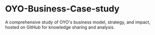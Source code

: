 # OYO-Business-Case-study
A comprehensive study of OYO's business model, strategy, and impact, hosted on GitHub for knowledge sharing and analysis.
